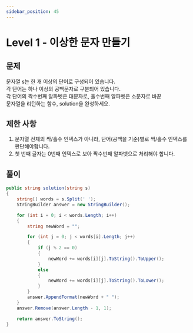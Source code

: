 ```yaml
---
sidebar_position: 45
---
```


# Level 1 - 이상한 문자 만들기

## 문제

문자열 s는 한 개 이상의 단어로 구성되어 있습니다. <br/>
각 단어는 하나 이상의 공백문자로 구분되어 있습니다. <br/>
각 단어의 짝수번째 알파벳은 대문자로, 홀수번째 알파벳은 소문자로 바꾼 <br/>
문자열을 리턴하는 함수, solution을 완성하세요.

## 제한 사항

1. 문자열 전체의 짝/홀수 인덱스가 아니라, 단어(공백을 기준)별로 짝/홀수 인덱스를 판단해야합니다.
2. 첫 번째 글자는 0번째 인덱스로 보아 짝수번째 알파벳으로 처리해야 합니다.

## 풀이

```c#
public string solution(string s)
{
    string[] words = s.Split(' ');
    StringBuilder answer = new StringBuilder();

    for (int i = 0; i < words.Length; i++) 
    {
        string newWord = "";

        for (int j = 0; j < words[i].Length; j++)
        {
            if (j % 2 == 0)
            {
                newWord += words[i][j].ToString().ToUpper();
            }
            else
            {
                newWord += words[i][j].ToString().ToLower();
            }
        }
        answer.AppendFormat(newWord + " ");
    }
    answer.Remove(answer.Length - 1, 1);

    return answer.ToString();
}
```
